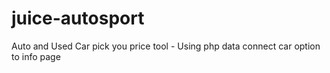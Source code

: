 # juice-autosport
Auto and Used Car pick you price tool - Using php data connect car option to info page

